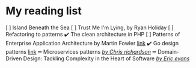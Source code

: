 My reading list
===============

[ ] Island Beneath the Sea
[ ] Trust Me I'm Lying, by Ryan Holiday
[ ] Refactoring to patterns
:heavy_check_mark: The clean architecture in PHP
[ ] Patterns of Enterprise Application Architecture by Martin Fowler [link](https://www.amazon.com/Patterns-Enterprise-Application-Architecture-Martin/dp/0321127420)
:heavy_check_mark: Go design patterns [link](https://www.packtpub.com/application-development/go-design-patterns)
:heavy_minus_sign: Microservices patterns [*by Chris richardson*](https://chrisrichardson.net/about.html)
:heavy_minus_sign: Domain-Driven Design: Tackling Complexity in the Heart of Software [*by Eric evans*](https://en.wikipedia.org/wiki/Eric_Evans_(technologist))
